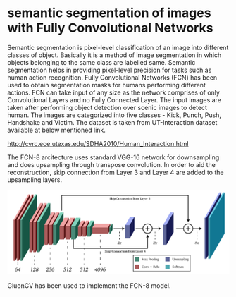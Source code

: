 # semantic segmentation of images with Fully Convolutional Networks

Semantic segmentation is pixel-level classification of an image into different classes of object. Basically it is a method of image segmentation in which objects belonging to the same class are labelled same. Semantic segmentation helps in providing pixel-level precision for tasks such as human action recognition. Fully Convolutional Networks (FCN) has been used to obtain segmentation masks for humans performing different actions. FCN can take input of any size as the network comprises of only Convolutional Layers and no Fully Connected Layer. The input images are taken after performing object detection over scenic images to detect human. The images are categorized into five classes - Kick, Punch, Push, Handshake and Victim. The dataset is taken from UT-Interaction dataset available at below mentioned link.

http://cvrc.ece.utexas.edu/SDHA2010/Human_Interaction.html

The FCN-8 arcitecture uses standard VGG-16 network for downsampling and does upsampling through transpose convolution. In order to aid the reconstruction, skip connection from Layer 3 and Layer 4 are added to the upsampling layers.

![fcn-8](generated_masks/fcn_8_saransh.png)

GluonCV has been used to implement the FCN-8 model.

